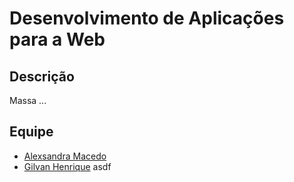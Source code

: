 # Desenvolvimento de Aplicações para a Web

## Descrição
Massa
...

## Equipe
* [Alexsandra Macedo](https://github.com/AlexsandraM)
* [Gilvan Henrique](https://github.com/GilvanHenrique)
asdf
